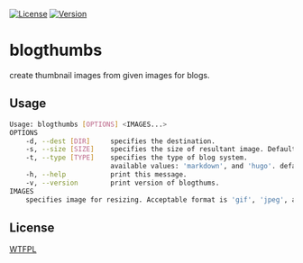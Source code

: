 [![License](https://img.shields.io/badge/License-WTFPL-blue.svg)](https://github.com/tamada/blogthumbs/blob/master/LICENSE)
[![Version](https://img.shields.io/badge/Version-1.0.0-yellowgreen.svg)](https://github.com/tamada/blogthumbs/releases/tag/v1.0.0)

# blogthumbs

create thumbnail images from given images for blogs.

## Usage

```sh
Usage: blogthumbs [OPTIONS] <IMAGES...>
OPTIONS
    -d, --dest [DIR]     specifies the destination.
    -s, --size [SIZE]    specifies the size of resultant image. Default is 240.
    -t, --type [TYPE]    specifies the type of blog system.
                         available values: 'markdown', and 'hugo'. default is markdown.
    -h, --help           print this message.
    -v, --version        print version of blogthums.
IMAGES
    specifies image for resizing. Acceptable format is 'gif', 'jpeg', and 'png'.
```

## License

[WTFPL](https://github.com/tamada/blogthumbs/blob/master/LICENSE)
